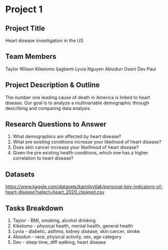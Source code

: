 # Project 1

## Project Title
Heart disease investigation in the US

## Team Members
Taylor Wilson
Kikelomo Ijagbemi
Lyvia Nguyen
Abiodun Oseni
Dev Paul

## Project Description & Outline
The number one leading cause of death in America is linked to heart disease. Our goal is to analyze a multivariable demographic through describing and comparing data analysis. 

## Research Questions to Answer
1. What demographics are affected by heart disease?
2. What pre existing conditions increase your likeihood of heart disease?
3. Does skin cancer increase your likelihood of heart disease?
4. Given the pre existing health conditions, which one has a higher correlation to heart disease?

## Datasets 
https://www.kaggle.com/datasets/kamilpytlak/personal-key-indicators-of-heart-disease?select=heart_2020_cleaned.csv

## Tasks Breakdown 
1. Taylor - BMI, smoking, alcohol drinking
2. Kikelomo - physical health, mental health, general health
3. Lyvia - diabetic, asthma, kidney disease, skin cancer, stroke
4. Abiodun - race,  physical activity, sex, age category
5. Dev - sleep time, diff walking, heart disease
